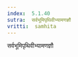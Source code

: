 ```yaml
---
index:  5.1.40
sutra:  सर्वभूमिपृथिवीभ्यामणज्ञौ
vritti:  samhita 
---
```


सर्वभूमिपृथिवीभ्यामणज्ञौ

